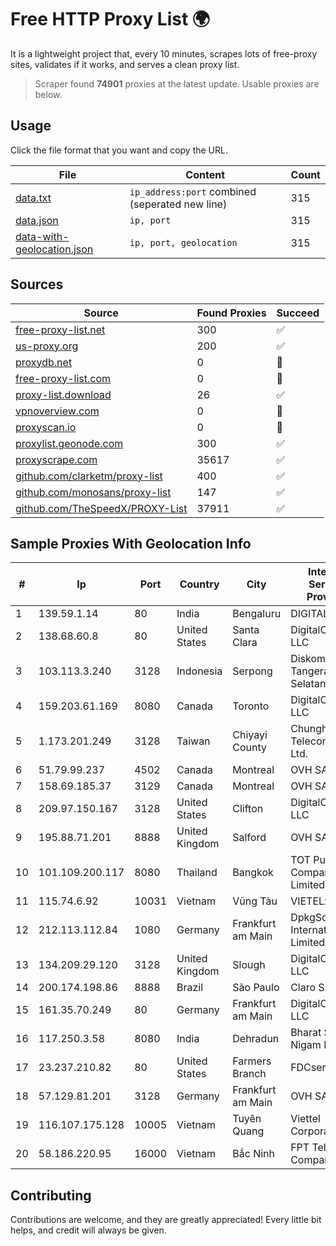 
# Free HTTP Proxy List 🌍

It is a lightweight project that, every 10 minutes, scrapes lots of free-proxy sites, validates if it works, and serves a clean proxy list.


> Scraper found **74901** proxies at the latest update. Usable proxies are below.

## Usage

Click the file format that you want and copy the URL.


|File|Content|Count|
|----|-------|-----|
|[data.txt](https://raw.githubusercontent.com/themiralay/Proxy-List-World/master/data.txt)|`ip_address:port` combined (seperated new line)|315|
|[data.json](https://raw.githubusercontent.com/themiralay/Proxy-List-World/master/data.json)|`ip, port`|315|
|[data-with-geolocation.json](https://raw.githubusercontent.com/themiralay/Proxy-List-World/master/data-with-geolocation.json)|`ip, port, geolocation`|315|

## Sources

|Source|Found Proxies|Succeed|
|------|-------------|-------|
|[free-proxy-list.net](https://free-proxy-list.net)|300|✅|
|[us-proxy.org](https://www.us-proxy.org)|200|✅|
|[proxydb.net](http://proxydb.net)|0|🚫|
|[free-proxy-list.com](https://free-proxy-list.com/?page=&port=&type%5B%5D=http&type%5B%5D=https&up_time=0&search=Search)|0|🚫|
|[proxy-list.download](https://www.proxy-list.download/HTTP)|26|✅|
|[vpnoverview.com](https://vpnoverview.com/privacy/anonymous-browsing/free-proxy-servers)|0|🚫|
|[proxyscan.io](https://www.proxyscan.io)|0|🚫|
|[proxylist.geonode.com](https://proxylist.geonode.com/api/proxy-list?limit=300&page=1&sort_by=lastChecked&sort_type=desc&protocols=http,https)|300|✅|
|[proxyscrape.com](https://api.proxyscrape.com/v2/?request=displayproxies&protocol=http&timeout=10000&country=all&ssl=all&anonymity=all)|35617|✅|
|[github.com/clarketm/proxy-list](https://raw.githubusercontent.com/clarketm/proxy-list/master/proxy-list-raw.txt)|400|✅|
|[github.com/monosans/proxy-list](https://raw.githubusercontent.com/monosans/proxy-list/main/proxies/http.txt)|147|✅|
|[github.com/TheSpeedX/PROXY-List](https://raw.githubusercontent.com/TheSpeedX/PROXY-List/master/http.txt)|37911|✅|


## Sample Proxies With Geolocation Info

|#|Ip|Port|Country|City|Internet Service Provider|
|-|--|----|-------|----|-------------------------|
|1|139.59.1.14|80|India|Bengaluru|DIGITALOCEAN|
|2|138.68.60.8|80|United States|Santa Clara|DigitalOcean, LLC|
|3|103.113.3.240|3128|Indonesia|Serpong|Diskominfo Tangerang Selatan|
|4|159.203.61.169|8080|Canada|Toronto|DigitalOcean, LLC|
|5|1.173.201.249|3128|Taiwan|Chiyayi County|Chunghwa Telecom Co., Ltd.|
|6|51.79.99.237|4502|Canada|Montreal|OVH SAS|
|7|158.69.185.37|3129|Canada|Montreal|OVH SAS|
|8|209.97.150.167|3128|United States|Clifton|DigitalOcean, LLC|
|9|195.88.71.201|8888|United Kingdom|Salford|OVH SAS|
|10|101.109.200.117|8080|Thailand|Bangkok|TOT Public Company Limited|
|11|115.74.6.92|10031|Vietnam|Vũng Tàu|VIETELxdsl|
|12|212.113.112.84|1080|Germany|Frankfurt am Main|DpkgSoft International Limited|
|13|134.209.29.120|3128|United Kingdom|Slough|DigitalOcean, LLC|
|14|200.174.198.86|8888|Brazil|São Paulo|Claro S.A|
|15|161.35.70.249|80|Germany|Frankfurt am Main|DigitalOcean, LLC|
|16|117.250.3.58|8080|India|Dehradun|Bharat Sanchar Nigam Ltd|
|17|23.237.210.82|80|United States|Farmers Branch|FDCservers.net|
|18|57.129.81.201|3128|Germany|Frankfurt am Main|OVH SAS|
|19|116.107.175.128|10005|Vietnam|Tuyên Quang|Viettel Corporation|
|20|58.186.220.95|16000|Vietnam|Bắc Ninh|FPT Telecom Company|



## Contributing

Contributions are welcome, and they are greatly appreciated! Every
little bit helps, and credit will always be given.


